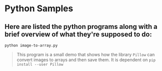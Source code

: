 # **Python Samples**

## Here are listed the python programs along with a brief overview of what they're supposed to do:

```
python image-to-array.py
```
> This program is a small demo that shows how the library `Pillow` can convert images to arrays and then save them. It is dependent on `pip install --user Pillow`